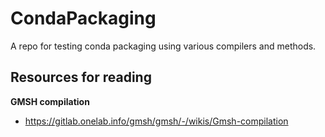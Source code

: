 # CondaPackaging

A repo for testing conda packaging using various compilers and methods.

## Resources for reading

**GMSH compilation**

* https://gitlab.onelab.info/gmsh/gmsh/-/wikis/Gmsh-compilation